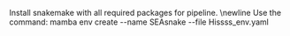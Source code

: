 
Install snakemake with all required packages for pipeline. \newline
Use the command: mamba env create --name SEAsnake --file Hissss_env.yaml
